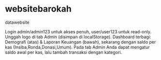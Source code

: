 # websitebarokah
datawebsite

Login admin/admin123 untuk akses penuh, user/user123 untuk read-only.
Unggah logo di tab Admin (disimpan di localStorage).
Dashboard terbagi: Demografi (atas) & Laporan Keuangan (bawah), sekarang dengan saldo per kas (Insiba,Ronda,Donasi,Umum).
Pada tab Admin Anda dapat mengatur saldo awal per kas, lalu tambah transaksi dengan kategori.
